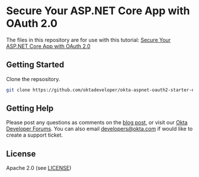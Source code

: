 # Secure Your ASP.NET Core App with OAuth 2.0

The files in this repository are for use with this tutorial: [Secure Your ASP.NET Core App with OAuth 2.0](https://developer.okta.com/)

## Getting Started

Clone the repsository.

```sh
git clone https://github.com/oktadeveloper/okta-aspnet-oauth2-starter-example.git
```

## Getting Help

Please post any questions as comments on the [blog post](https://developer.okta.com/blog/2019/07/12/secure-your-aspnet-core-app-with-oauth), or visit our [Okta Developer Forums](https://devforum.okta.com/). You can also email developers@okta.com if would like to create a support ticket.

## License

Apache 2.0 (see [LICENSE](LICENSE))